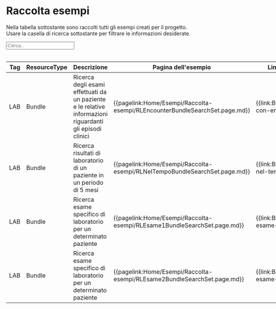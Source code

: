 <html>
  <head>
    <script src="https://ajax.googleapis.com/ajax/libs/jquery/3.6.0/jquery.min.js"></script>
    <script>
      $(document).ready(function () {
        $("#myInput").on("keyup", function () {
          var value = $(this).val().toLowerCase();
          $("#myTable tr").filter(function () {
            $(this).toggle($(this).text().toLowerCase().indexOf(value) > -1);
          });
        });
      });
    </script>
  </head>
  <body>
    <h1>Raccolta esempi</h1>
    <div>
      <p>
        Nella tabella sottostante sono raccolti tutti gli esempi creati per il progetto.
        <br />
        Usare la casella di ricerca sottostante per filtrare le informazioni
        desiderate.
      </p>
      <input id="myInput" type="text" placeholder="Cerca.." />
    </div>
    <br/>
    <table style="width: fit-content">
  <thead>
    <tr>
      <th>Tag</th>
      <th>ResourceType</th>
      <th>Descrizione</th>
      <th>Pagina dell'esempio</th>
      <th>Link Simplifier</th>
    </tr>
  </thead>
  <tbody id="myTable">
    <tr>
      <td>LAB</td>
      <td>Bundle</td>
      <td>Ricerca degli esami effettuati da un paziente e le relative informazioni riguardanti gli episodi clinici</td>
      <td>{{pagelink:Home/Esempi/Raccolta-esempi/RLEncounterBundleSearchSet.page.md}}</td>
      <td>{{link:Bundle/esempio-con-encounter}}</td>
    </tr>
    <tr>
      <td>LAB</td>
      <td>Bundle</td>
      <td>Ricerca risultati di laboratorio di un paziente in un periodo di 5 mesi </td>
      <td>{{pagelink:Home/Esempi/Raccolta-esempi/RLNelTempoBundleSearchSet.page.md}}</td>
      <td>{{link:Bundle/esempio-nel-tempo}}</td>
    </tr>
    <tr>
      <td>LAB</td>
      <td>Bundle</td>
      <td>Ricerca esame specifico di laboratorio per un determinato paziente</td>
      <td>{{pagelink:Home/Esempi/Raccolta-esempi/RLEsame1BundleSearchSet.page.md}}</td>
      <td>{{link:Bundle/esempio-esame-specifico-1}}</td>
    </tr>
    <tr>
      <td>LAB</td>
      <td>Bundle</td>
      <td>Ricerca esame specifico di laboratorio per un determinato paziente</td>
      <td>{{pagelink:Home/Esempi/Raccolta-esempi/RLEsame2BundleSearchSet.page.md}}</td>
      <td>{{link:Bundle/esempio-esame-specifico-2}}</td>
    </tr>
  </tbody>
</table>
  </body>
</html>
